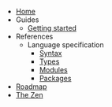 - [Home](/)
- Guides
  - [Getting started](/guides/getting-started.md)
- References
  - Language specification
    - [Syntax](/references/language-specification/syntax)
    - [Types](/references/language-specification/types)
    - [Modules](/references/language-specification/modules)
    - [Packages](/references/language-specification/packages)
- [Roadmap](/roadmap.md)
- [The Zen](/the-zen.md)
